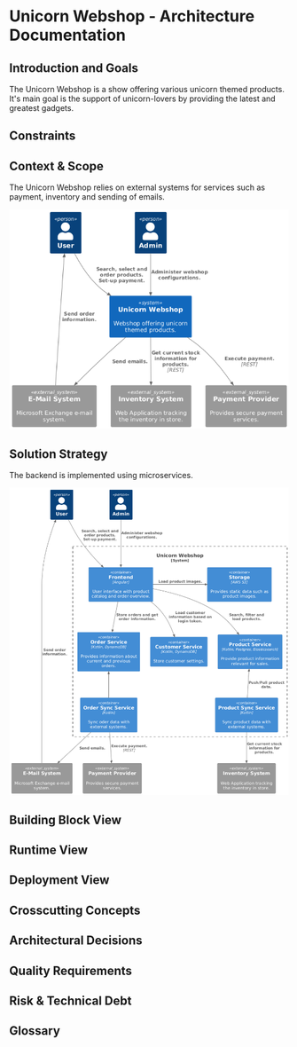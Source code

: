 # Unicorn Webshop - Architecture Documentation


## Introduction and Goals
The Unicorn Webshop is a show offering various unicorn themed products. It's main goal is the support of unicorn-lovers by providing the latest and greatest gadgets.


## Constraints



## Context & Scope

The Unicorn Webshop relies on external systems for services such as payment, inventory and sending of emails.


![C4 Context](../images/c4-1-context.png)




## Solution Strategy

The backend is implemented using microservices.

![C4 Container](../images/c4-2-container-microservices.png)


## Building Block View



## Runtime View



## Deployment View





## Crosscutting Concepts



## Architectural Decisions


## Quality Requirements



## Risk & Technical Debt


## Glossary

